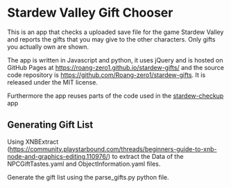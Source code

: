 # Stardew Valley Gift Chooser

This is an app that checks a uploaded save file for the game Stardew Valley and reports the gifts that you may give to the other characters.
Only gifts you actually own are shown.

The app is written in Javascript and python, it uses jQuery and is hosted on GitHub Pages at https://roang-zero1.github.io/stardew-gifts/ and the source code repository is https://github.com/Roang-zero1/stardew-gifts. It is released under the MIT license.

Furthermore the app reuses parts of the code used in the [stardew-checkup](https://github.com/MouseyPounds/stardew-checkup) app

## Generating Gift List
Using XNBExtract (https://community.playstarbound.com/threads/beginners-guide-to-xnb-node-and-graphics-editing.110976/) to extract the Data of the NPCGiftTastes.yaml and ObjectInformation.yaml files.

Generate the gift list using the parse_gifts.py python file.

